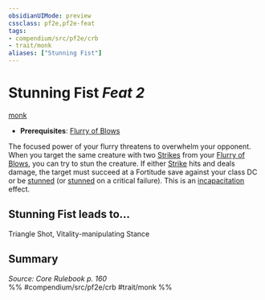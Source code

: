 ```yaml
---
obsidianUIMode: preview
cssclass: pf2e,pf2e-feat
tags:
- compendium/src/pf2e/crb
- trait/monk
aliases: ["Stunning Fist"]
---
```

# Stunning Fist  *Feat 2*  
[monk](/rules/traits/monk.md)  

- **Prerequisites**: [Flurry of Blows](/rules/actions/flurry-of-blows.md)

The focused power of your flurry threatens to overwhelm your opponent. When you target the same creature with two [Strikes](/rules/actions/strike.md) from your [Flurry of Blows](/rules/actions/flurry-of-blows.md), you can try to stun the creature. If either [Strike](/rules/actions/strike.md) hits and deals damage, the target must succeed at a Fortitude save against your class DC or be [stunned](/rules/conditions.md#Stunned) (or [stunned](/rules/conditions.md#Stunned) on a critical failure). This is an [incapacitation](/rules/traits/incapacitation.md) effect.

## Stunning Fist leads to...

Triangle Shot, Vitality-manipulating Stance

## Summary

*Source: Core Rulebook p. 160*  
%% #compendium/src/pf2e/crb #trait/monk %%